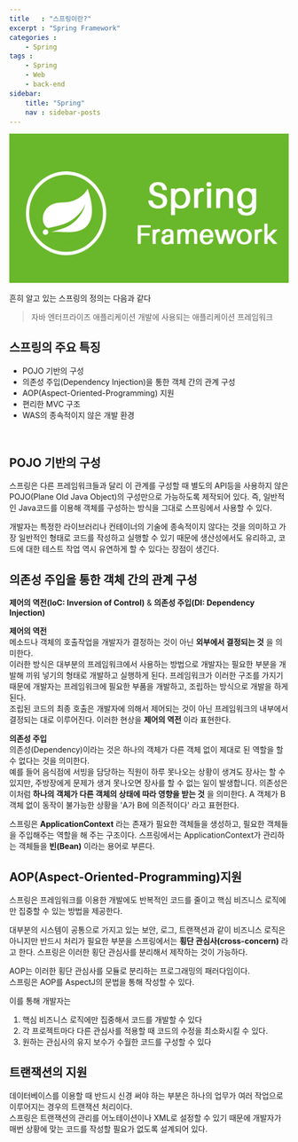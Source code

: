 ```yaml
---
title   : "스프링이란?"
excerpt : "Spring Framework"
categories : 
    - Spring
tags : 
    - Spring
    - Web
    - back-end
sidebar:
    title: "Spring"
    nav : sidebar-posts
---
```


![springFramework](/assets/img/spring/springImg.png)

흔히 알고 있는 스프링의 정의는 다음과 같다  

>자바 엔터프라이즈 애플리케이션 개발에 사용되는 애플리케이션 프레임워크

## 스프링의 주요 특징  

- POJO 기반의 구성
- 의존성 주입(Dependency Injection)을 통한 객체 간의 관계 구성
- AOP(Aspect-Oriented-Programming) 지원
- 편리한 MVC 구조
- WAS의 종속적이지 않은 개발 환경

<br/>

## POJO 기반의 구성  
스프링은 다른 프레임워크들과 달리 이 관계를 구성할 때 별도의 API등을 사용하지 않은 POJO(Plane Old Java Object)의 구성만으로 가능하도록 제작되어 있다. 즉, 일반적인 Java코드를 이용해 객체를 구성하는 방식을 그대로 스프링에서 사용할 수 있다.  

개발자는 특정한 라이브러리나 컨테이너의 기술에 종속적이지 않다는 것을 의미하고 가장 일반적인 형태로 코드를 작성하고 실행할 수 있기 때문에 생산성에서도 유리하고, 코드에 대한 테스트 작업 역시 유연하게 할 수 있다는 장점이 생긴다.  

## 의존성 주입을 통한 객체 간의 관계 구성  
__제어의 역전(IoC: Inversion of Control)__ & __의존성 주입(DI: Dependency Injection)__  

__제어의 역전__  
메소드나 객체의 호출작업을 개발자가 결정하는 것이 아닌 __외부에서 결정되는 것__ 을 의미한다.  
이러한 방식은 대부분의 프레임워크에서 사용하는 방법으로 개발자는 필요한 부분을 개발해 끼워 넣기의 형태로 개발하고 실행하게 된다. 프레임워크가 이러한 구조를 가지기 때문에 개발자는 프레임워크에 필요한 부품을 개발하고, 조립하는 방식으로 개발을 하게 된다.  
조립된 코드의 최종 호출은 개발자에 의해서 제어되는 것이 아닌 프레임워크의 내부에서 결정되는 대로 이루어진다. 이러한 현상을 __제어의 역전__ 이라 표현한다.  

__의존성 주입__  
의존성(Dependency)이라는 것은 하나의 객체가 다른 객체 없이 제대로 된 역할을 할 수 없다는 것을 의미한다.  
예를 들어 음식점에 서빙을 담당하는 직원이 하루 못나오는 상황이 생겨도 장사는 할 수 있지만, 주방장에게 문제가 생겨 못나오면 장사를 할 수 없는 일이 발생합니다. 의존성은 이처럼 __하나의 객체가 다른 객체의 상태에 따라 영향을 받는 것__ 을 의미한다. A 객체가 B 객체 없이 동작이 불가능한 상황을 'A가 B에 의존적이다' 라고 표현한다.  

스프링은 __ApplicationContext__ 라는 존재가 필요한 객체들을 생성하고, 필요한 객체들을 주입해주는 역할을 해 주는 구조이다. 스프링에서는 ApplicationContext가 관리하는 객체들을 __빈(Bean)__ 이라는 용어로 부른다.


## AOP(Aspect-Oriented-Programming)지원  
스프링은 프레임워크를 이용한 개발에도 반복적인 코드를 줄이고 핵심 비즈니스 로직에만 집중할 수 있는 방법을 제공한다.  

대부분의 시스템이 공통으로 가지고 있는 보안, 로그, 트랜잭션과 같이 비즈니스 로직은 아니지만 반드시 처리가 필요한 부분을 스프링에서는 __횡단 관심사(cross-concern)__ 라고 한다. 스프링은 이러한 횡단 관심사를 분리해서 제작하는 것이 가능하다.  

AOP는 이러한 횡단 관심사를 모듈로 분리하는 프로그래밍의 패러다임이다.  
스프링은 AOP를 AspectJ의 문법을 통해 작성할 수 있다.  

이를 통해 개발자는  
1) 핵심 비즈니스 로직에만 집중해서 코드를 개발할 수 있다
2) 각 프로젝트마다 다른 관심사를 적용할 때 코드의 수정을 최소화시킬 수 있다.
3) 원하는 관심사의 유지 보수가 수월한 코드를 구성할 수 있다


## 트랜잭션의 지원  
데이터베이스를 이용할 때 반드시 신경 써야 하는 부분은 하나의 업무가 여러 작업으로 이루어지는 경우의 트랜잭션 처리이다.  
스프링은 트랜잭션의 관리를 어노테이션이나 XML로 설정할 수 있기 때문에 개발자가 매번 상황에 맞는 코드를 작성할 필요가 없도록 설계되어 있다.  